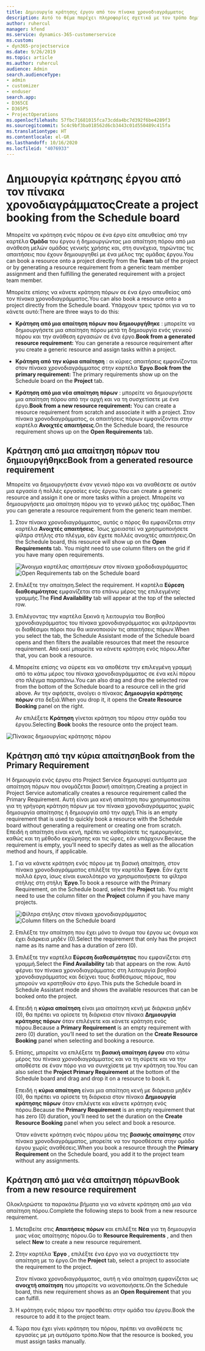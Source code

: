 ```yaml
---
title: Δημιουργία κράτησης έργου από τον πίνακα χρονοδιαγράμματος
description: Αυτό το θέμα παρέχει πληροφορίες σχετικά με τον τρόπο δημιουργίας μιας κράτησης έργου από τον πίνακα χρονοδιαγράμματος.
author: ruhercul
manager: kfend
ms.service: dynamics-365-customerservice
ms.custom:
- dyn365-projectservice
ms.date: 9/26/2019
ms.topic: article
ms.author: ruhercul
audience: Admin
search.audienceType:
- admin
- customizer
- enduser
search.app:
- D365CE
- D365PS
- ProjectOperations
ms.openlocfilehash: 57fbc71681015fca73cdda4bc7d392f6be4289f3
ms.sourcegitcommit: 5c4c9bf3ba018562d6cb3443c01d550489c415fa
ms.translationtype: HT
ms.contentlocale: el-GR
ms.lasthandoff: 10/16/2020
ms.locfileid: "4076933"
---
```

# <a name="create-a-project-booking-from-the-schedule-board"></a><span data-ttu-id="67861-103">Δημιουργία κράτησης έργου από τον πίνακα χρονοδιαγράμματος</span><span class="sxs-lookup"><span data-stu-id="67861-103">Create a project booking from the Schedule board</span></span>

<span data-ttu-id="67861-104">Μπορείτε να κράτηση ενός πόρου σε ένα έργο είτε απευθείας από την καρτέλα **Ομάδα** του έργου ή δημιουργώντας μια απαίτηση πόρου από μια ανάθεση μελών ομάδας γενικής χρήσης και, στη συνέχεια, τηρώντας τις απαιτήσεις που έχουν δημιουργηθεί με ένα μέλος της ομάδας έργου.</span><span class="sxs-lookup"><span data-stu-id="67861-104">You can book a resource onto a project directly from the **Team** tab of the project or by generating a resource requirement from a generic team member assignment and then fulfilling the generated requirement with a project team member.</span></span>

<span data-ttu-id="67861-105">Μπορείτε επίσης να κάνετε κράτηση πόρων σε ένα έργο απευθείας από τον πίνακα χρονοδιαγράμματος.</span><span class="sxs-lookup"><span data-stu-id="67861-105">You can also book a resource onto a project directly from the Schedule board.</span></span> <span data-ttu-id="67861-106">Υπάρχουν τρεις τρόποι για να το κάνετε αυτό:</span><span class="sxs-lookup"><span data-stu-id="67861-106">There are three ways to do this:</span></span>

- <span data-ttu-id="67861-107">**Κράτηση από μια απαίτηση πόρων που δημιουργήθηκε** : μπορείτε να δημιουργήσετε μια απαίτηση πόρου μετά τη δημιουργία ενός γενικού πόρου και την ανάθεση εργασιών σε ένα έργο.</span><span class="sxs-lookup"><span data-stu-id="67861-107">**Book from a generated resource requirement:** You can generate a resource requirement after you create a generic resource and assign tasks within a project.</span></span>

- <span data-ttu-id="67861-108">**Κράτηση από την κύρια απαίτηση** : οι κύριες απαιτήσεις εμφανίζονται στον πίνακα χρονοδιαγράμματος στην καρτέλα **Έργο**.</span><span class="sxs-lookup"><span data-stu-id="67861-108">**Book from the primary requirement:** The primary requirements show up on the Schedule board on the **Project** tab.</span></span> 

- <span data-ttu-id="67861-109">**Κράτηση από μια νέα απαίτηση πόρων** : μπορείτε να δημιουργήσετε μια απαίτηση πόρου από την αρχή και να τη συσχετίσετε με ένα έργο.</span><span class="sxs-lookup"><span data-stu-id="67861-109">**Book from a new resource requirement:** You can create a resource requirement from scratch and associate it with a project.</span></span> <span data-ttu-id="67861-110">Στον πίνακα χρονοδιαγράμματος, οι απαιτήσεις πόρων εμφανίζονται στην καρτέλα **Ανοιχτές απαιτήσεις**.</span><span class="sxs-lookup"><span data-stu-id="67861-110">On the Schedule board, the resource requirement shows up on the **Open Requirements** tab.</span></span>

## <a name="book-from-a-generated-resource-requirement"></a><span data-ttu-id="67861-111">Κράτηση από μια απαίτηση πόρων που δημιουργήθηκε</span><span class="sxs-lookup"><span data-stu-id="67861-111">Book from a generated resource requirement</span></span>

<span data-ttu-id="67861-112">Μπορείτε να δημιουργήσετε έναν γενικό πόρο και να αναθέσετε σε αυτόν μια εργασία ή πολλές εργασίες ενός έργου.</span><span class="sxs-lookup"><span data-stu-id="67861-112">You can create a generic resource and assign it one or more tasks within a project.</span></span> <span data-ttu-id="67861-113">Μπορείτε να δημιουργήσετε μια απαίτηση πόρου για το γενικό μέλος της ομάδας.</span><span class="sxs-lookup"><span data-stu-id="67861-113">Then you can generate a resource requirement from the generic team member.</span></span> 

1.  <span data-ttu-id="67861-114">Στον πίνακα χρονοδιαγράμματος, αυτός ο πόρος θα εμφανίζεται στην καρτέλα **Ανοιχτές απαιτήσεις**. Ίσως χρειαστεί να χρησιμοποιήσετε φίλτρα στήλης στο πλέγμα, εάν έχετε πολλές ανοιχτές απαιτήσεις.</span><span class="sxs-lookup"><span data-stu-id="67861-114">On the Schedule board, this resource will show up on the **Open Requirements** tab. You might need to use column filters on the grid if you have many open requirements.</span></span> 

    <span data-ttu-id="67861-115">![Άνοιγμα καρτέλας απαιτήσεων στον πίνακα χροδοδιαγράμματος](media/FAQ-Project-Booking-Schedule-Board-1.png "Στιγμιότυπο οθόνης του πίνακα κρατήσεων και αναθέσεων")</span><span class="sxs-lookup"><span data-stu-id="67861-115">![Open Requirements tab on the Schedule board](media/FAQ-Project-Booking-Schedule-Board-1.png "Screenshot of bookings and assignments table")</span></span>

2. <span data-ttu-id="67861-116">Επιλέξτε την απαίτηση.</span><span class="sxs-lookup"><span data-stu-id="67861-116">Select the requirement.</span></span> <span data-ttu-id="67861-117">Η καρτέλα **Εύρεση διαθεσιμότητας** εμφανίζεται στο επάνω μέρος της επιλεγμένης γραμμής.</span><span class="sxs-lookup"><span data-stu-id="67861-117">The **Find Availability** tab will appear at the top of the selected row.</span></span>
 
3. <span data-ttu-id="67861-118">Επιλέγοντας την καρτέλα ξεκινά η λειτουργία του Βοηθού χρονοδιαγράμματος του πίνακα χρονοδιαγράμματος και φιλτράρονται οι διαθέσιμοι πόροι που θα ικανοποιούν τις απαιτήσεις πόρων.</span><span class="sxs-lookup"><span data-stu-id="67861-118">When you select the tab, the Schedule Assistant mode of the Schedule board opens and then filters the available resources that meet the resource requirement.</span></span> <span data-ttu-id="67861-119">Από εκεί μπορείτε να κάνετε κράτηση ενός πόρου.</span><span class="sxs-lookup"><span data-stu-id="67861-119">After that, you can book a resource.</span></span>

4. <span data-ttu-id="67861-120">Μπορείτε επίσης να σύρετε και να αποθέστε την επιλεγμένη γραμμή από το κάτω μέρος του πίνακα χρονοδιαγράμματος σε ένα κελί πόρου στο πλέγμα παραπάνω.</span><span class="sxs-lookup"><span data-stu-id="67861-120">You can also drag and drop the selected row from the bottom of the Schedule board to a resource cell in the grid above.</span></span> <span data-ttu-id="67861-121">Αν την αφήσετε, ανοίγει ο πίνακας **Δημιουργία κράτησης πόρων** στα δεξιά.</span><span class="sxs-lookup"><span data-stu-id="67861-121">When you drop it, it opens the **Create Resource Booking** panel on the right.</span></span>

    <span data-ttu-id="67861-122">Αν επιλέξετε **Κράτηση** γίνεται κράτηση του πόρου στην ομάδα του έργου.</span><span class="sxs-lookup"><span data-stu-id="67861-122">Selecting **Book** books the resource onto the project team.</span></span>

![Πίνακας δημιουργίας κράτησης πόρου](media/FAQ-Project-Booking-Schedule-Board-6.png "")
 

## <a name="book-from-the-primary-requirement"></a><span data-ttu-id="67861-124">Κράτηση από την κύρια απαίτηση</span><span class="sxs-lookup"><span data-stu-id="67861-124">Book from the Primary Requirement</span></span>

<span data-ttu-id="67861-125">Η δημιουργία ενός έργου στο Project Service δημιουργεί αυτόματα μια απαίτηση πόρων που ονομάζεται βασική απαίτηση.</span><span class="sxs-lookup"><span data-stu-id="67861-125">Creating a project in Project Service automatically creates a resource requirement called the Primary Requirement.</span></span> <span data-ttu-id="67861-126">Αυτή είναι μια κενή απαίτηση που χρησιμοποιείται για τη γρήγορη κράτηση πόρων με τον πίνακα χρονοδιαγράμματος χωρίς δημιουργία απαίτησης ή δημιουργία από την αρχή.</span><span class="sxs-lookup"><span data-stu-id="67861-126">This is an empty requirement that is used to quickly book a resource with the Schedule board without generating a requirement or creating one from scratch.</span></span> <span data-ttu-id="67861-127">Επειδή η απαίτηση είναι κενή, πρέπει να καθορίσετε τις ημερομηνίες, καθώς και τη μέθοδο εκχώρησης και τις ώρες, εάν υπάρχουν.</span><span class="sxs-lookup"><span data-stu-id="67861-127">Because the requirement is empty, you’ll need to specify dates as well as the allocation method and hours, if applicable.</span></span> 

1. <span data-ttu-id="67861-128">Για να κάνετε κράτηση ενός πόρου με τη βασική απαίτηση, στον πίνακα χρονοδιαγράμματος επιλέξτε την καρτέλα **Έργο**. Εάν έχετε πολλά έργα, ίσως είναι ευκολότερο να χρησιμοποιήσετε τα φίλτρα στήλης στη στήλη **Έργο**.</span><span class="sxs-lookup"><span data-stu-id="67861-128">To book a resource with the Primary Requirement, on the Schedule board, select the **Project** tab. You might need to use the column filter on the **Project** column if you have many projects.</span></span>

   <span data-ttu-id="67861-129">![Φίλτρα στήλης στον πίνακα χρονοδιαγράμματος](media/FAQ-Project-Booking-Schedule-Board-2.png "Στιγμιότυπο οθόνης του πίνακα κρατήσεων και αναθέσεων")</span><span class="sxs-lookup"><span data-stu-id="67861-129">![Column filters on the Schedule board](media/FAQ-Project-Booking-Schedule-Board-2.png "Screenshot of bookings and assignments table")</span></span>

2. <span data-ttu-id="67861-130">Επιλέξτε την απαίτηση που έχει μόνο το όνομα του έργου ως όνομα και έχει διάρκεια μηδέν (0).</span><span class="sxs-lookup"><span data-stu-id="67861-130">Select the requirement that only has the project name as its name and has a duration of zero (0).</span></span>

3. <span data-ttu-id="67861-131">Επιλέξτε την καρτέλα **Εύρεση διαθεσιμότητας** που εμφανίζεται στη γραμμή.</span><span class="sxs-lookup"><span data-stu-id="67861-131">Select the **Find Availability** tab that appears on the row.</span></span> <span data-ttu-id="67861-132">Αυτό φέρνει τον πίνακα χρονοδιαγράμματος στη λειτουργία βοηθού χρονοδιαγράμματος και δείχνει τους διαθέσιμους πόρους, που μπορούν να κρατηθούν στο έργο.</span><span class="sxs-lookup"><span data-stu-id="67861-132">This puts the Schedule board in Schedule Assistant mode and shows the available resources that can be booked onto the project.</span></span>

4. <span data-ttu-id="67861-133">Επειδή η **κύρια απαίτηση** είναι μια απαίτηση κενή με διάρκεια μηδέν (0), θα πρέπει να ορίσετε τη διάρκεια στον πίνακα **Δημιουργία κράτησης πόρων** όταν επιλέγετε και κάνετε κράτηση ενός πόρου.</span><span class="sxs-lookup"><span data-stu-id="67861-133">Because a **Primary Requirement** is an empty requirement with zero (0) duration, you’ll need to set the duration on the **Create Resource Booking** panel when selecting and booking a resource.</span></span>

5. <span data-ttu-id="67861-134">Επίσης, μπορείτε να επιλέξετε τη **βασική απαίτηση έργου** στο κάτω μέρος του πίνακα χρονοδιαγράμματος και να τη σύρετε και να την αποθέστε σε έναν πόρο για να συνεχίσετε με την κράτηση του.</span><span class="sxs-lookup"><span data-stu-id="67861-134">You can also select the **Project Primary Requirement** at the bottom of the Schedule board and drag and drop it on a resource to book it.</span></span>
 
    <span data-ttu-id="67861-135">Επειδή η **κύρια απαίτηση** είναι μια απαίτηση κενή με διάρκεια μηδέν (0), θα πρέπει να ορίσετε τη διάρκεια στον πίνακα **Δημιουργία κράτησης πόρων** όταν επιλέγετε και κάνετε κράτηση ενός πόρου.</span><span class="sxs-lookup"><span data-stu-id="67861-135">Because the **Primary Requirement** is an empty requirement that has zero (0) duration, you’ll need to set the duration on the **Create Resource Booking** panel when you select and book a resource.</span></span>
 
    <span data-ttu-id="67861-136">Όταν κάνετε κράτηση ενός πόρου μέσω της **βασικής απαίτησης** στον πίνακα χρονοδιαγράμματος, μπορείτε να τον προσθέσετε στην ομάδα έργου χωρίς αναθέσεις.</span><span class="sxs-lookup"><span data-stu-id="67861-136">When you book a resource through the **Primary Requirement** on the Schedule board, you add it to the project team without any assignments.</span></span>
 
## <a name="book-from-a-new-resource-requirement"></a><span data-ttu-id="67861-137">Κράτηση από μια νέα απαίτηση πόρων</span><span class="sxs-lookup"><span data-stu-id="67861-137">Book from a new resource requirement</span></span>
<span data-ttu-id="67861-138">Ολοκληρώστε τα παρακάτω βήματα για να κάνετε κράτηση από μια νέα απαίτηση πόρου.</span><span class="sxs-lookup"><span data-stu-id="67861-138">Complete the following steps to book from a new resource requirement.</span></span> 

1. <span data-ttu-id="67861-139">Μεταβείτε στις **Απαιτήσεις πόρων** και επιλέξτε **Νέα** για τη δημιουργία μιας νέας απαίτησης πόρου.</span><span class="sxs-lookup"><span data-stu-id="67861-139">Go to **Resource Requirements** , and then select **New** to create a new resource requirement.</span></span>

2. <span data-ttu-id="67861-140">Στην καρτέλα **Έργο** , επιλέξτε ένα έργο για να συσχετίσετε την απαίτηση με το έργο.</span><span class="sxs-lookup"><span data-stu-id="67861-140">On the **Project** tab, select a project to associate the requirement to the project.</span></span>
 
    <span data-ttu-id="67861-141">Στον πίνακα χρονοδιαγράμματος, αυτή η νέα απαίτηση εμφανίζεται ως **ανοιχτή απαίτηση** που μπορείτε να ικανοποιήσετε.</span><span class="sxs-lookup"><span data-stu-id="67861-141">On the Schedule board, this new requirement shows as an **Open Requirement** that you can fulfill.</span></span>

3. <span data-ttu-id="67861-142">Η κράτηση ενός πόρου τον προσθέτει στην ομάδα του έργου.</span><span class="sxs-lookup"><span data-stu-id="67861-142">Book the resource to add it to the project team.</span></span>

4. <span data-ttu-id="67861-143">Τώρα που έχει γίνει κράτηση του πόρου, πρέπει να αναθέσετε τις εργασίες με μη αυτόματο τρόπο.</span><span class="sxs-lookup"><span data-stu-id="67861-143">Now that the resource is booked, you must assign tasks manually.</span></span>

